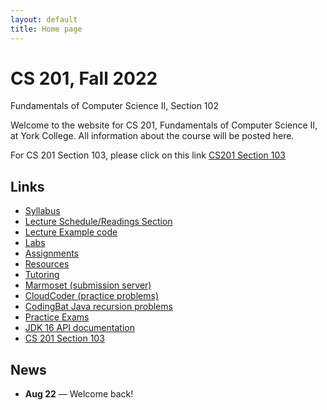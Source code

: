 ```yaml
---
layout: default
title: Home page
---
```


# CS 201, Fall 2022

<div id="subtitle">Fundamentals of Computer Science II, Section 102</div>

Welcome to the website for CS 201, Fundamentals of Computer Science II, at York College.  All information about the course will be posted here.

For CS 201 Section 103, please click on this link [CS201 Section 103](https://ycpcs.github.io/cs201-fall2022/)

## Links

* [Syllabus](syllabus.html)
* [Lecture Schedule/Readings Section](schedule.html)
* [Lecture Example code](examples/index.html)
* [Labs](labs/index.html)
* [Assignments](assign/index.html)
* [Resources](resources/index.html)
* [Tutoring](tutoring.html)
* [Marmoset (submission server)](https://cs.ycp.edu/marmoset)
* [CloudCoder (practice problems)](https://cs.ycp.edu/cloudcoder)
* [CodingBat Java recursion problems](http://codingbat.com/java/Recursion-1)
* [Practice Exams](practice/index.html)
* [JDK 16 API documentation](https://docs.oracle.com/en/java/javase/16/docs/api/index.html)
* [CS 201 Section 103](https://ycpcs.github.io/cs201-fall2022/)

## News
* **Aug 22** &mdash; Welcome back!


<!--

* **Updated - Sep 6** &mdash; [Assignment 1 Milestone 1](assign/assign01.html) is due.
* **Sept 16** &mdash; [Assignment 1 Milestone 2](assign/assign01.html) is due.
* **Sept 26** &mdash; [Assignment 2 Milestone 1](assign/assign02.html) is due.
* **Oct 1** &mdash; **Exam 1**
* **Oct 5** &mdash; [Assignment 2 Milestone 2](assign/assign02.html) is due.
* **Oct 15** &mdash; [Assignment 3 Milestone 1](assign/assign03.html) is due.
* **Oct 28** &mdash; [Assignment 3 Milestone 2](assign/assign03.html) is due.
* **Oct 29** &mdash; **Exam 2**
* **Nov 16** &mdash; [Assignment 4 Milestone 1](assign/assign04.html) is due.
* **Dec 2** &mdash; [Assignment 4 Milestone 2](assign/assign04.html) is due.
* **Dec 3** &mdash; **Exam 3**
* **FRIDAY DEC 10 10:15am-12:15pm - FINAL EXAM CS201.101 (10am section)**
* **FRIDAY DEC 10 12:45am-2:45pm - FINAL EXAM CS201.102 and CS201.103 (12pm section)**
* **Feb 2** &mdash; Welcome back!
* **Feb 11** &mdash; [Assignment 1 Milestone 1](assign/assign01.html) is due.
* **Updated Feb 24** &mdash; [Assignment 1 Milestone 2](assign/assign01.html) is due.
* **Mar 4** &mdash; [Assignment 2 Milestone 1](assign/assign02.html) is due.
* **Mar 11** &mdash; **Exam 1**
* **Mar 12** &mdash; [Assignment 2 Milestone 2](assign/assign02.html) is due.
* **Mar 24** &mdash; [Assignment 3 Milestone 1](assign/assign03.html) is due.
* **Apr 6** &mdash; [Assignment 3 Milestone 2](assign/assign03.html) is due.
* **Apr 8** &mdash; **Exam 2**
* **Apr 21** &mdash; [Assignment 4 Milestone 1](assign/assign04.html) is due.
* **May 4** &mdash; [Assignment 4 Milestone 2](assign/assign04.html) is due.
* **May 6** &mdash; **Exam 3**
* **TUESDAY May 11 10:15am-12:15pm - FINAL EXAM CS201.101 (11am section)**
* **THURSDAY May 13 10:15am-12:15pm - FINAL EXAM CS201.102 (12:30pm section)**
-->